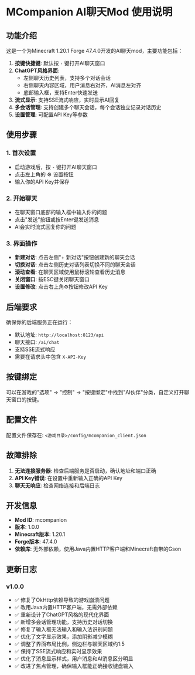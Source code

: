# MCompanion AI聊天Mod 使用说明

## 功能介绍

这是一个为Minecraft 1.20.1 Forge 47.4.0开发的AI聊天mod，主要功能包括：

1. **按键快捷键**: 默认按 `-` 键打开AI聊天窗口
2. **ChatGPT风格界面**: 
   - 左侧聊天历史列表，支持多个对话会话
   - 右侧聊天内容区域，用户消息右对齐，AI消息左对齐
   - 底部输入框，支持Enter快速发送
3. **流式显示**: 支持SSE流式响应，实时显示AI回复
4. **多会话管理**: 支持创建多个聊天会话，每个会话独立记录对话历史
5. **设置管理**: 可配置API Key等参数

## 使用步骤

### 1. 首次设置
- 启动游戏后，按 `-` 键打开AI聊天窗口
- 点击左上角的 ⚙ 设置按钮
- 输入你的API Key并保存

### 2. 开始聊天
- 在聊天窗口底部的输入框中输入你的问题
- 点击"发送"按钮或按Enter键发送消息
- AI会实时流式回复你的问题

### 3. 界面操作
- **新建对话**: 点击左侧"+ 新对话"按钮创建新的聊天会话
- **切换对话**: 点击左侧历史对话列表切换不同的聊天会话
- **滚动查看**: 在聊天区域使用鼠标滚轮查看历史消息
- **关闭窗口**: 按ESC键关闭聊天窗口
- **设置修改**: 点击右上角⚙按钮修改API Key

## 后端要求

确保你的后端服务正在运行：
- 默认地址: `http://localhost:8123/api`
- 聊天接口: `/ai/chat`
- 支持SSE流式响应
- 需要在请求头中包含 `X-API-Key`

## 按键绑定

可以在游戏的"选项" -> "控制" -> "按键绑定"中找到"AI伙伴"分类，自定义打开聊天窗口的按键。

## 配置文件

配置文件保存在: `<游戏目录>/config/mcompanion_client.json`

## 故障排除

1. **无法连接服务器**: 检查后端服务是否启动，确认地址和端口正确
2. **API Key错误**: 在设置中重新输入正确的API Key
3. **聊天无响应**: 检查网络连接和后端日志

## 开发信息

- **Mod ID**: mcompanion
- **版本**: 1.0.0
- **Minecraft版本**: 1.20.1
- **Forge版本**: 47.4.0
- **依赖库**: 无外部依赖，使用Java内置HTTP客户端和Minecraft自带的Gson

## 更新日志

### v1.0.0
- ✅ 修复了OkHttp依赖导致的游戏崩溃问题
- ✅ 改用Java内置HTTP客户端，无需外部依赖
- ✅ 重新设计了ChatGPT风格的现代化界面
- ✅ 新增多会话管理功能，支持历史对话切换
- ✅ 修复了输入框无法输入和输入法识别问题
- ✅ 优化了文字显示效果，添加阴影减少模糊
- ✅ 调整了界面布局比例，侧边栏与聊天区域约1:5
- ✅ 保持了SSE流式响应和实时显示效果
- ✅ 优化了消息显示样式，用户消息和AI消息区分明显
- ✅ 改进了焦点管理，确保输入框能正确接收键盘输入 